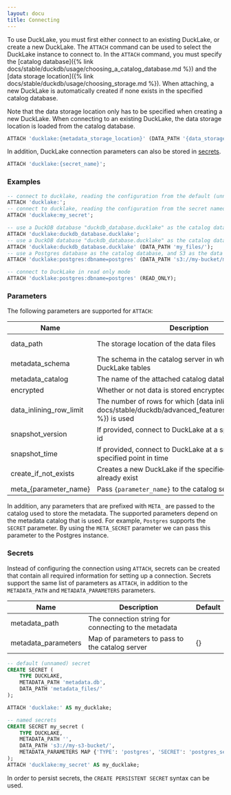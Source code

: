 ```yaml
---
layout: docu
title: Connecting
---
```


To use DuckLake, you must first either connect to an existing DuckLake, or create a new DuckLake.
The `ATTACH` command can be used to select the DuckLake instance to connect to.
In the `ATTACH` command, you must specify the [catalog database]({% link docs/stable/duckdb/usage/choosing_a_catalog_database.md %}) and the [data storage location]({% link docs/stable/duckdb/usage/choosing_storage.md %}).
When attaching, a new DuckLake is automatically created if none exists in the specified catalog database.

Note that the data storage location only has to be specified when creating a new DuckLake.
When connecting to an existing DuckLake, the data storage location is loaded from the catalog database.

```sql
ATTACH 'ducklake:{metadata_storage_location}' (DATA_PATH '{data_storage_location}');
```

In addition, DuckLake connection parameters can also be stored in [secrets](https://duckdb.org/docs/stable/configuration/secrets_manager).

```sql
ATTACH 'ducklake:{secret_name}';
```

### Examples

```sql
-- connect to ducklake, reading the configuration from the default (unnamed) secret
ATTACH 'ducklake:';
-- connect to ducklake, reading the configuration from the secret named my_secret
ATTACH 'ducklake:my_secret';

-- use a DuckDB database "duckdb_database.ducklake" as the catalog database, the data path defaults to duckdb_database.ducklake.files
ATTACH 'ducklake:duckdb_database.ducklake';
-- use a DuckDB database "duckdb_database.ducklake" as the catalog database, the data path is explicitly specified as the "my_files" directory
ATTACH 'ducklake:duckdb_database.ducklake' (DATA_PATH 'my_files/');
-- use a Postgres database as the catalog database, and S3 as the data path
ATTACH 'ducklake:postgres:dbname=postgres' (DATA_PATH 's3://my-bucket/my-data/');

-- connect to DuckLake in read only mode
ATTACH 'ducklake:postgres:dbname=postgres' (READ_ONLY);
```

### Parameters

The following parameters are supported for `ATTACH`:

| Name                    | Description                                                                                                            | Default                                                      |
| ----------------------- | ---------------------------------------------------------------------------------------------------------------------- | ------------------------------------------------------------ |
| data_path               | The storage location of the data files                                                                                 | `{metadata_file}.files` for DuckDB files, required otherwise |
| metadata_schema         | The schema in the catalog server in which to store the DuckLake tables                                                 | `main`                                                       |
| metadata_catalog        | The name of the attached catalog database                                                                              | `__ducklake_metadata_{ducklake_name}`                        |
| encrypted               | Whether or not data is stored encrypted                                                                                | false                                                        |
| data_inlining_row_limit | The number of rows for which [data inlining]({% link docs/stable/duckdb/advanced_features/data_inlining.md %}) is used | 0                                                            |
| snapshot_version        | If provided, connect to DuckLake at a specified snapshot id                                                            |                                                              |
| snapshot_time           | If provided, connect to DuckLake at a snapshot at a specified point in time                                            |                                                              |
| create_if_not_exists    | Creates a new DuckLake if the specified one does not already exist                                                     | true                                                         |
| meta\_{parameter_name}  | Pass `{parameter_name}` to the catalog server                                                                          |                                                              |

In addition, any parameters that are prefixed with `META_` are passed to the catalog used to store the metadata.
The supported parameters depend on the metadata catalog that is used.
For example, `Postgres` supports the `SECRET` parameter. By using the `META_SECRET` parameter we can pass this parameter to the Postgres instance.

### Secrets

Instead of configuring the connection using `ATTACH`, secrets can be created that contain all required information for setting up a connection.
Secrets support the same list of parameters as `ATTACH`, in addition to the `METADATA_PATH` and `METADATA_PARAMETERS` parameters.

| Name                | Description                                          | Default |
| ------------------- | ---------------------------------------------------- | ------- |
| metadata_path       | The connection string for connecting to the metadata |         |
| metadata_parameters | Map of parameters to pass to the catalog server      | {}      |

```sql
-- default (unnamed) secret
CREATE SECRET (
	TYPE DUCKLAKE,
	METADATA_PATH 'metadata.db',
	DATA_PATH 'metadata_files/'
);

ATTACH 'ducklake:' AS my_ducklake;

-- named secrets
CREATE SECRET my_secret (
	TYPE DUCKLAKE,
	METADATA_PATH '',
	DATA_PATH 's3://my-s3-bucket/',
	METADATA_PARAMETERS MAP {'TYPE': 'postgres', 'SECRET': 'postgres_secret'}
);
ATTACH 'ducklake:my_secret' AS my_ducklake;
```

In order to persist secrets, the `CREATE PERSISTENT SECRET` syntax can be used.
